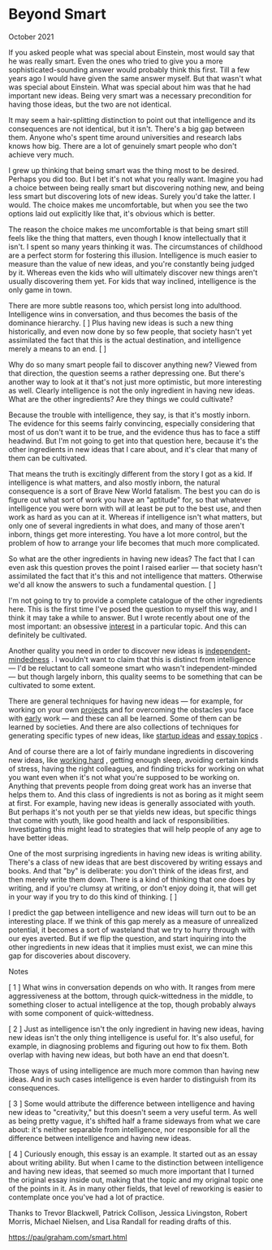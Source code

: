 # Beyond Smart

October 2021

If you asked people what was special about Einstein, most would say that he was really smart. Even the ones who tried to give you a more sophisticated-sounding answer would probably think this first. Till a few years ago I would have given the same answer myself. But that wasn't what was special about Einstein. What was special about him was that he had important new ideas. Being very smart was a necessary precondition for having those ideas, but the two are not identical.

It may seem a hair-splitting distinction to point out that intelligence and its consequences are not identical, but it isn't. There's a big gap between them. Anyone who's spent time around universities and research labs knows how big. There are a lot of genuinely smart people who don't achieve very much.

I grew up thinking that being smart was the thing most to be desired. Perhaps you did too. But I bet it's not what you really want. Imagine you had a choice between being really smart but discovering nothing new, and being less smart but discovering lots of new ideas. Surely you'd take the latter. I would. The choice makes me uncomfortable, but when you see the two options laid out explicitly like that, it's obvious which is better.

The reason the choice makes me uncomfortable is that being smart still feels like the thing that matters, even though I know intellectually that it isn't. I spent so many years thinking it was. The circumstances of childhood are a perfect storm for fostering this illusion. Intelligence is much easier to measure than the value of new ideas, and you're constantly being judged by it. Whereas even the kids who will ultimately discover new things aren't usually discovering them yet. For kids that way inclined, intelligence is the only game in town.

There are more subtle reasons too, which persist long into adulthood. Intelligence wins in conversation, and thus becomes the basis of the dominance hierarchy. [ ] Plus having new ideas is such a new thing historically, and even now done by so few people, that society hasn't yet assimilated the fact that this is the actual destination, and intelligence merely a means to an end. [ ]

Why do so many smart people fail to discover anything new? Viewed from that direction, the question seems a rather depressing one. But there's another way to look at it that's not just more optimistic, but more interesting as well. Clearly intelligence is not the only ingredient in having new ideas. What are the other ingredients? Are they things we could cultivate?

Because the trouble with intelligence, they say, is that it's mostly inborn. The evidence for this seems fairly convincing, especially considering that most of us don't want it to be true, and the evidence thus has to face a stiff headwind. But I'm not going to get into that question here, because it's the other ingredients in new ideas that I care about, and it's clear that many of them can be cultivated.

That means the truth is excitingly different from the story I got as a kid. If intelligence is what matters, and also mostly inborn, the natural consequence is a sort of Brave New World fatalism. The best you can do is figure out what sort of work you have an "aptitude" for, so that whatever intelligence you were born with will at least be put to the best use, and then work as hard as you can at it. Whereas if intelligence isn't what matters, but only one of several ingredients in what does, and many of those aren't inborn, things get more interesting. You have a lot more control, but the problem of how to arrange your life becomes that much more complicated.

So what are the other ingredients in having new ideas? The fact that I can even ask this question proves the point I raised earlier — that society hasn't assimilated the fact that it's this and not intelligence that matters. Otherwise we'd all know the answers to such a fundamental question. [ ]

I'm not going to try to provide a complete catalogue of the other ingredients here. This is the first time I've posed the question to myself this way, and I think it may take a while to answer. But I wrote recently about one of the most important: an obsessive [interest](https://paulgraham.com/genius.html) in a particular topic. And this can definitely be cultivated.

Another quality you need in order to discover new ideas is [independent-mindedness](https://paulgraham.com/think.html) . I wouldn't want to claim that this is distinct from intelligence — I'd be reluctant to call someone smart who wasn't independent-minded — but though largely inborn, this quality seems to be something that can be cultivated to some extent.

There are general techniques for having new ideas — for example, for working on your own [projects](https://paulgraham.com/own.html) and for overcoming the obstacles you face with [early](https://paulgraham.com/early.html) work — and these can all be learned. Some of them can be learned by societies. And there are also collections of techniques for generating specific types of new ideas, like [startup ideas](https://paulgraham.com/startupideas.html) and [essay topics](https://paulgraham.com/essay.html) .

And of course there are a lot of fairly mundane ingredients in discovering new ideas, like [working hard](https://paulgraham.com/hwh.html) , getting enough sleep, avoiding certain kinds of stress, having the right colleagues, and finding tricks for working on what you want even when it's not what you're supposed to be working on. Anything that prevents people from doing great work has an inverse that helps them to. And this class of ingredients is not as boring as it might seem at first. For example, having new ideas is generally associated with youth. But perhaps it's not youth per se that yields new ideas, but specific things that come with youth, like good health and lack of responsibilities. Investigating this might lead to strategies that will help people of any age to have better ideas.

One of the most surprising ingredients in having new ideas is writing ability. There's a class of new ideas that are best discovered by writing essays and books. And that "by" is deliberate: you don't think of the ideas first, and then merely write them down. There is a kind of thinking that one does by writing, and if you're clumsy at writing, or don't enjoy doing it, that will get in your way if you try to do this kind of thinking. [ ]

I predict the gap between intelligence and new ideas will turn out to be an interesting place. If we think of this gap merely as a measure of unrealized potential, it becomes a sort of wasteland that we try to hurry through with our eyes averted. But if we flip the question, and start inquiring into the other ingredients in new ideas that it implies must exist, we can mine this gap for discoveries about discovery.

Notes

[ 1 ] What wins in conversation depends on who with. It ranges from mere aggressiveness at the bottom, through quick-wittedness in the middle, to something closer to actual intelligence at the top, though probably always with some component of quick-wittedness.

[ 2 ] Just as intelligence isn't the only ingredient in having new ideas, having new ideas isn't the only thing intelligence is useful for. It's also useful, for example, in diagnosing problems and figuring out how to fix them. Both overlap with having new ideas, but both have an end that doesn't.

Those ways of using intelligence are much more common than having new ideas. And in such cases intelligence is even harder to distinguish from its consequences.

[ 3 ] Some would attribute the difference between intelligence and having new ideas to "creativity," but this doesn't seem a very useful term. As well as being pretty vague, it's shifted half a frame sideways from what we care about: it's neither separable from intelligence, nor responsible for all the difference between intelligence and having new ideas.

[ 4 ] Curiously enough, this essay is an example. It started out as an essay about writing ability. But when I came to the distinction between intelligence and having new ideas, that seemed so much more important that I turned the original essay inside out, making that the topic and my original topic one of the points in it. As in many other fields, that level of reworking is easier to contemplate once you've had a lot of practice.

Thanks to Trevor Blackwell, Patrick Collison, Jessica Livingston, Robert Morris, Michael Nielsen, and Lisa Randall for reading drafts of this.

https://paulgraham.com/smart.html

